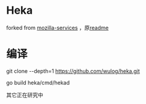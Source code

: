 
# Heka
forked from [mozilla-services](https://heka) ，原[readme](README_origin.md)

# 编译
git clone --depth=1 https://github.com/wulog/heka.git

go build heka/cmd/hekad

其它正在研究中
